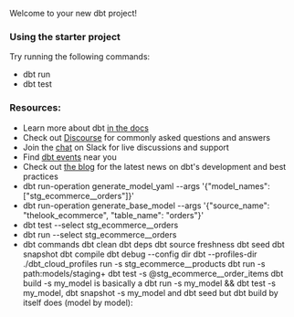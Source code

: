 Welcome to your new dbt project!

### Using the starter project

Try running the following commands:
- dbt run
- dbt test


### Resources:
- Learn more about dbt [in the docs](https://docs.getdbt.com/docs/introduction)
- Check out [Discourse](https://discourse.getdbt.com/) for commonly asked questions and answers
- Join the [chat](https://community.getdbt.com/) on Slack for live discussions and support
- Find [dbt events](https://events.getdbt.com) near you
- Check out [the blog](https://blog.getdbt.com/) for the latest news on dbt's development and best practices
- dbt run-operation generate_model_yaml --args '{"model_names": ["stg_ecommerce__orders"]}'
- dbt run-operation generate_base_model --args '{"source_name": "thelook_ecommerce", "table_name": "orders"}'
- dbt test --select stg_ecommerce__orders
- dbt run --select stg_ecommerce__orders
- dbt commands 
    dbt clean
    dbt deps
    dbt source freshness
    dbt seed
    dbt snapshot
    dbt compile
    dbt debug --config dir
    dbt --profiles-dir ./dbt_cloud_profiles run -s stg_ecommerce__products
    dbt run -s path:models/staging+
    dbt test -s @stg_ecommerce__order_items
    dbt build -s my_model is basically a dbt run -s my_model && dbt test -s my_model, 
                dbt snapshot -s my_model and dbt seed 
                but dbt build by itself does (model by model):